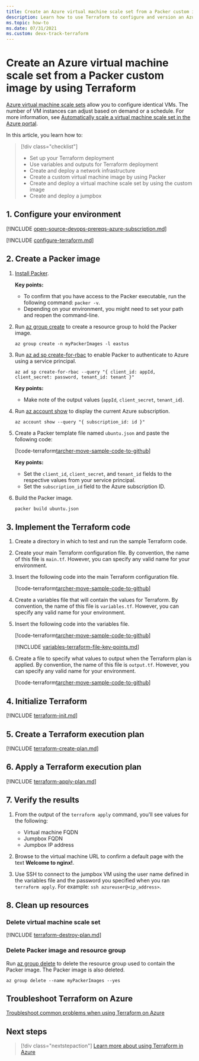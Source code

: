 ```yaml
---
title: Create an Azure virtual machine scale set from a Packer custom image by using Terraform
description: Learn how to use Terraform to configure and version an Azure virtual machine scale set from a custom image generated by Packer
ms.topic: how-to
ms.date: 07/31/2021
ms.custom: devx-track-terraform
---
```


# Create an Azure virtual machine scale set from a Packer custom image by using Terraform

[Azure virtual machine scale sets](/azure/virtual-machine-scale-sets) allow you to configure identical VMs. The number of VM instances can adjust based on demand or a schedule. For more information, see [Automatically scale a virtual machine scale set in the Azure portal](/azure/virtual-machine-scale-sets/virtual-machine-scale-sets-autoscale-portal).

In this article, you learn how to:

> [!div class="checklist"]
> * Set up your Terraform deployment
> * Use variables and outputs for Terraform deployment
> * Create and deploy a network infrastructure
> * Create a custom virtual machine image by using Packer
> * Create and deploy a virtual machine scale set by using the custom image
> * Create and deploy a jumpbox

## 1. Configure your environment

[!INCLUDE [open-source-devops-prereqs-azure-subscription.md](../includes/open-source-devops-prereqs-azure-subscription.md)]

[!INCLUDE [configure-terraform.md](includes/configure-terraform.md)]

## 2. Create a Packer image

1. [Install Packer](https://learn.hashicorp.com/packer/getting-started/install).

    **Key points:**

    - To confirm that you have access to the Packer executable, run the following command: `packer -v`.
    - Depending on your environment, you might need to set your path and reopen the command-line.
    
1. Run [az group create](/cli/azure/group#az_group_create) to create a resource group to hold the Packer image.

    ```azurecli
    az group create -n myPackerImages -l eastus
    ```

1. Run [az ad sp create-for-rbac](/cli/azure/ad/sp?#az_ad_sp_create_for_rbac) to enable Packer to authenticate to Azure using a service principal. 

    ```azurecli
    az ad sp create-for-rbac --query "{ client_id: appId, client_secret: password, tenant_id: tenant }"
    ```

    **Key points:**

    - Make note of the output values (`appId`, `client_secret`, `tenant_id`).

1. Run [az account show](/cli/azure/account#az_account_show) to display the current Azure subscription.

    ```azurecli
    az account show --query "{ subscription_id: id }"
    ```

1. Create a Packer template file named `ubuntu.json` and paste the following code:

    [!code-terraform[tarcher-move-sample-code-to-github](../../terraform_samples/quickstart/201-vmss-packer-jumpbox/ubuntu.json)]

    **Key points:**

    - Set the `client_id`, `client_secret`, and `tenant_id` fields to the respective values from your service principal.
    - Set the `subscription_id` field to the Azure subscription ID.

1. Build the Packer image.

    ```cmd
    packer build ubuntu.json
    ```

## 3. Implement the Terraform code

1. Create a directory in which to test and run the sample Terraform code.

1. Create your main Terraform configuration file. By convention, the name of this file is `main.tf`. However, you can specify any valid name for your environment.

1. Insert the following code into the main Terraform configuration file.

    [!code-terraform[tarcher-move-sample-code-to-github](../../terraform_samples/quickstart/201-vmss-packer-jumpbox/main.tf)]

1. Create a variables file that will contain the values for Terraform. By convention, the name of this file is `variables.tf`. However, you can specify any valid name for your environment.

1. Insert the following code into the variables file.

    [!code-terraform[tarcher-move-sample-code-to-github](../../terraform_samples/quickstart/201-vmss-packer-jumpbox/variables.tf)]

    [!INCLUDE [variables-terraform-file-key-points.md](includes/variables-terraform-file-key-points.md)]

1. Create a file to specify what values to output when the Terraform plan is applied. By convention, the name of this file is `output.tf`. However, you can specify any valid name for your environment.

    [!code-terraform[tarcher-move-sample-code-to-github](../../terraform_samples/quickstart/201-vmss-packer-jumpbox/output.tf)]

## 4. Initialize Terraform

[!INCLUDE [terraform-init.md](includes/terraform-init.md)]

## 5. Create a Terraform execution plan

[!INCLUDE [terraform-create-plan.md](includes/terraform-create-plan.md)]

## 6. Apply a Terraform execution plan

[!INCLUDE [terraform-apply-plan.md](includes/terraform-apply-plan.md)]

## 7. Verify the results

1. From the output of the `terraform apply` command, you'll see values for the following:

    - Virtual machine FQDN
    - Jumpbox FQDN
    - Jumpbox IP address

1. Browse to the virtual machine URL to confirm a default page with the text **Welcome to nginx!**.

1. Use SSH to connect to the jumpbox VM using the user name defined in the variables file and the password you specified when you ran `terraform apply`. For example: `ssh azureuser@<ip_address>`.

## 8. Clean up resources

### Delete virtual machine scale set

[!INCLUDE [terraform-destroy-plan.md](includes/terraform-destroy-plan.md)]

### Delete Packer image and resource group

Run [az group delete](/cli/azure/group#az_group_delete) to delete the resource group used to contain the Packer image. The Packer image is also deleted.

```azurecli
az group delete --name myPackerImages --yes
```

## Troubleshoot Terraform on Azure

[Troubleshoot common problems when using Terraform on Azure](troubleshoot.md)

## Next steps

> [!div class="nextstepaction"] 
> [Learn more about using Terraform in Azure](/azure/terraform)
